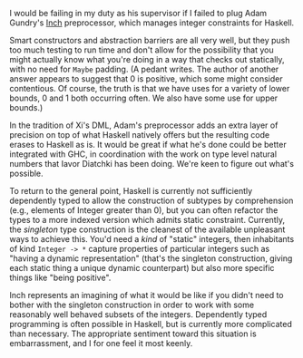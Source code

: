 I would be failing in my duty as his supervisor if I failed to plug Adam Gundry's [Inch][1]  preprocessor, which manages integer constraints for Haskell.

Smart constructors and abstraction barriers are all very well, but they push too much testing to run time and don't allow for the possibility that you might actually know what you're doing in a way that checks out statically, with no need for `Maybe` padding. (A pedant writes. The author of another answer appears to suggest that 0 is positive, which some might consider contentious. Of course, the truth is that we have uses for a variety of lower bounds, 0 and 1 both occurring often. We also have some use for upper bounds.)

In the tradition of Xi's DML, Adam's preprocessor adds an extra layer of precision on top of what Haskell natively offers but the resulting code erases to Haskell as is. It would be great if what he's done could be better integrated with GHC, in coordination with the work on type level natural numbers that Iavor Diatchki has been doing. We're keen to figure out what's possible.

To return to the general point, Haskell is currently not sufficiently dependently typed to allow the construction of subtypes by comprehension (e.g., elements of Integer greater than 0), but you can often refactor the types to a more indexed version which admits static constraint. Currently, the *singleton* type construction is the cleanest of the available unpleasant ways to achieve this. You'd need a *kind* of "static" integers, then inhabitants of kind `Integer -> *` capture properties of particular integers such as "having a dynamic representation" (that's the singleton construction, giving each static thing a unique dynamic counterpart) but also more specific things like "being positive".

Inch represents an imagining of what it would be like if you didn't need to bother with the singleton construction in order to work with some reasonably well behaved subsets of the integers. Dependently typed programming is often possible in Haskell, but is currently more complicated than necessary. The appropriate sentiment toward this situation is embarrassment, and I for one feel it most keenly.

  [1]: https://github.com/adamgundry/inch/
